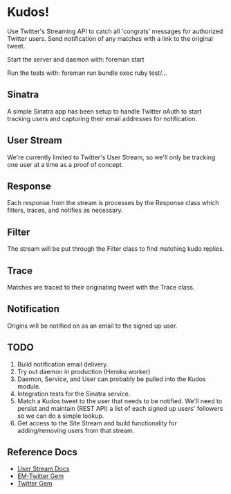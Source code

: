 # Kudos!

Use Twitter's Streaming API to catch all 'congrats' messages for authorized Twitter users. Send notification of any matches with a link to the original tweet.

Start the server and daemon with:
  foreman start

Run the tests with:
  foreman run bundle exec ruby test/...

## Sinatra

A simple Sinatra app has been setup to handle Twitter oAuth to start tracking users and capturing their email addresses for notification.

## User Stream

We're currently limited to Twitter's User Stream, so we'll only be tracking one user at a time as a proof of concept.

## Response

Each response from the stream is processes by the Response class which filters, traces, and notifies as necessary.

## Filter

The stream will be put through the Filter class to find matching kudo replies.

## Trace

Matches are traced to their originating tweet with the Trace class.

## Notification

Origins will be notified on as an email to the signed up user.

## TODO

1. Build notification email delivery.
2. Try out daemon in production (Heroku worker)
3. Daemon, Service, and User can probably be pulled into the Kudos module.
4. Integration tests for the Sinatra service.
5. Match a Kudos tweet to the user that needs to be notified. We'll need to persist and maintain (REST API) a list of each signed up users' followers so we can do a simple lookup.
6. Get access to the Site Stream and build functionality for adding/removing users from that stream.

## Reference Docs

+ [User Stream Docs](https://dev.twitter.com/docs/streaming-apis/streams/user)
+ [EM-Twitter Gem](https://github.com/spagalloco/em-twitter)
+ [Twitter Gem](https://github.com/sferik/twitter)